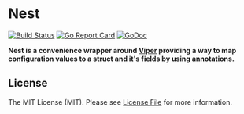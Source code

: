 # Nest

[![Build Status](https://img.shields.io/travis/goph/nest.svg?style=flat-square)](https://travis-ci.org/goph/nest)
[![Go Report Card](https://goreportcard.com/badge/github.com/goph/nest?style=flat-square)](https://goreportcard.com/report/github.com/goph/nest)
[![GoDoc](http://img.shields.io/badge/godoc-reference-5272B4.svg?style=flat-square)](https://godoc.org/github.com/goph/nest)

**Nest is a convenience wrapper around [Viper](https://github.com/spf13/viper) providing a way to map configuration values to a struct and it's fields by using annotations.**

## License

The MIT License (MIT). Please see [License File](LICENSE) for more information.
